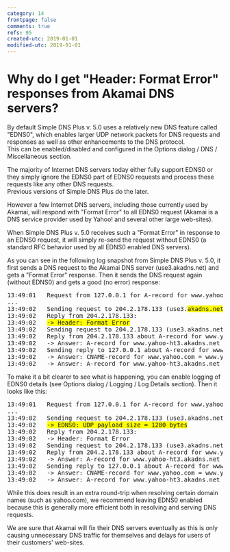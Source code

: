 ```yaml
---
category: 14
frontpage: false
comments: true
refs: 95
created-utc: 2019-01-01
modified-utc: 2019-01-01
---
```

# Why do I get "Header: Format Error" responses from Akamai DNS servers?

By default Simple DNS Plus v. 5.0 uses a relatively new DNS feature called "EDNS0", which enables larger UDP network packets for DNS requests and responses as well as other enhancements to the DNS protocol.  
This can be enabled/disabled and configured in the Options dialog / DNS / Miscellaneous section.

The majority of Internet DNS servers today either fully support EDNS0 or they simply ignore the EDNS0 part of EDNS0 requests and process these requests like any other DNS requests.  
Previous versions of Simple DNS Plus do the later.

However a few Internet DNS servers, including those currently used by Akamai, will respond with "Format Error" to all EDNS0 request (Akamai is a DNS service provider used by Yahoo! and several other large web-sites).

When Simple DNS Plus v. 5.0 receives such a "Format Error" in response to an EDNS0 request, it will simply re-send the request without EDNS0 (a standard RFC behavior used by all EDNS0 enabled DNS servers).

As you can see in the following log snapshot from Simple DNS Plus v. 5.0, it first sends a DNS request to the Akamai DNS server (use3.akadns.net) and gets a "Format Error" response. Then it sends the DNS request again (without EDNS0) and gets a good (no error) response:

<pre>
13:49:01   Request from 127.0.0.1 for A-record for www.yahoo.com
...
13:49:02   Sending request to 204.2.178.133 (use3.<span  style="background-color:yellow">akadns.net</span>) for A-record for www.yahoo-ht3.akadns.net
13:49:02   Reply from 204.2.178.133:
13:49:02   <span  style="background-color:yellow">-&gt; Header: Format Error</span>
13:49:02   Sending request to 204.2.178.133 (use3.akadns.net) for A-record for www.yahoo-ht3.akadns.net
13:49:02   Reply from 204.2.178.133 about A-record for www.yahoo-ht3.akadns.net:
13:49:02   -&gt; Answer: A-record for www.yahoo-ht3.akadns.net = 87.248.113.14
13:49:02   Sending reply to 127.0.0.1 about A-record for www.yahoo.com:
13:49:02   -&gt; Answer: CNAME-record for www.yahoo.com = www.yahoo-ht3.akadns.net
13:49:02   -&gt; Answer: A-record for www.yahoo-ht3.akadns.net = 87.248.113.14
</pre>

To make it a bit clearer to see what is happening, you can enable logging of EDNS0 details (see Options dialog / Logging / Log Details section). Then it looks like this:

<pre>
13:49:01   Request from 127.0.0.1 for A-record for www.yahoo.com
...
13:49:02   Sending request to 204.2.178.133 (use3.akadns.net) for A-record for www.yahoo-ht3.akadns.net
13:49:02   <span style="background-color:yellow">-&gt; EDNS0: UDP payload size = 1280 bytes</span>
13:49:02   Reply from 204.2.178.133:
13:49:02   -&gt; Header: Format Error
13:49:02   Sending request to 204.2.178.133 (use3.akadns.net) for A-record for www.yahoo-ht3.akadns.net
13:49:02   Reply from 204.2.178.133 about A-record for www.yahoo-ht3.akadns.net:
13:49:02   -&gt; Answer: A-record for www.yahoo-ht3.akadns.net = 87.248.113.14
13:49:02   Sending reply to 127.0.0.1 about A-record for www.yahoo.com:
13:49:02   -&gt; Answer: CNAME-record for www.yahoo.com = www.yahoo-ht3.akadns.net
13:49:02   -&gt; Answer: A-record for www.yahoo-ht3.akadns.net = 87.248.113.14
</pre>

While this does result in an extra round-trip when resolving certain domain names (such as yahoo.com), we recommend leaving EDNS0 enabled because this is generally more efficient both in resolving and serving DNS requests.

We are sure that Akamai will fix their DNS servers eventually as this is only causing unnecessary DNS traffic for themselves and delays for users of their customers' web-sites.

